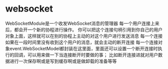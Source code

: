 # websocket
WebSocketModule是一个收发WebSocket消息的管理器
每一个用户连接上来后，都会开一个新的协程进行操作。
你可以把这个连接句柄引用到你自己的用户对象上面，这样就可以在别的协程上主动的对这个用户进行发送消息
每一个连接如果在一段时间里没有收到这个用户的消息，就会主动的断开连接
每一个连接对象event.WebSocketModel都封装在这里面，里面还可以设置一个断开连接时执行的回调，可以用来做一下当连接断开时要做的事；
比如断开连接进就对用户数据进行一次保存啊或是写到缓存啊或是做卸载的准备等等
